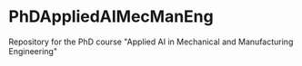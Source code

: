 # PhDAppliedAIMecManEng
Repository for the PhD course "Applied AI in Mechanical and Manufacturing Engineering"
